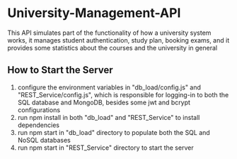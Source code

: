 # University-Management-API

This API simulates part of the functionality of how a university system works, it manages student authentication, study plan, booking exams, and it provides some statistics about the courses and the university in general

## How to Start the Server
1. configure the environment variables in "db_load/config.js" and "REST_Service/config.js", which is responsible for logging-in to both the SQL database and MongoDB, besides some jwt and bcrypt configurations 
2. run npm install in both "db_load" and "REST_Service" to install dependencies
3. run npm start in "db_load" directory to populate both the SQL and NoSQL databases
4. run npm start in "REST_Service" directory to start the server